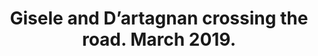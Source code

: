 ---
title: Gisele and D’artagnan crossing the road. March 2019.
img: "gisele and mr d crossing the road march 2019.jpg"
---
